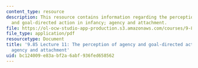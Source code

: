 ```yaml
---
content_type: resource
description: This resource contains information regarding the perception of agency
  and goal-directed action in infancy; agency and attachment.
file: https://ol-ocw-studio-app-production.s3.amazonaws.com/courses/9-85-infant-and-early-childhood-cognition-fall-2012/bc124009e83abf2a6abf936fed658562_MIT9_85F12_lec11_agency.pdf
file_type: application/pdf
resourcetype: Document
title: '9.85 Lecture 11: The perception of agency and goal-directed action in infancy;
  agency and attachment'
uid: bc124009-e83a-bf2a-6abf-936fed658562
---
```

